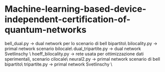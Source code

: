 # Machine-learning-based-device-independent-certification-of-quantum-networks


bell_dual.py -> dual network per lo scenario di bell bipartito\\
bilocality.py -> primal network scenario bilocale\\
dual_tripartite.py -> dual network Svetlinschy \\
hoeff_bilocality.py -> rete usata per ottimizzazione dati sperimentali, scenario cilocale\\
neural2.py -> primal network scenario di bell bipartito\\
tripartite.py -> primal network Svetlinschy \\
